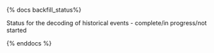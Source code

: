 {% docs backfill_status%}

Status for the decoding of historical events - complete/in progress/not started

{% enddocs %}